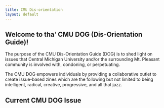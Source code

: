 ```yaml
---
title: CMU Dis-orientation
layout: default
---
```


## Welcome to tha' CMU DOG (Dis-Orientation Guide)!

The purpose of the CMU Dis-Orientation Guide (DOG) is to shed light on issues that Central Michigan University and/or the surrounding Mt. Pleasant community is involved with, condoning, or perpetuating. 

The CMU DOG empowers individuals by providing a collaborative outlet to create issue-based zines which are the following but not limited to being intelligent, radical, creative, progressive, and all that jazz.

## Current CMU DOG Issue

<div data-configid="0/6403315" style="width: 650px; height: 421px; margin:0 auto;" class="issuuembed"></div><script type="text/javascript" src="//e.issuu.com/embed.js" async="true"></script>

<!-- This is commented out for the moment and won't appear on the page.
## Previous CMU DOG Issues
-->

